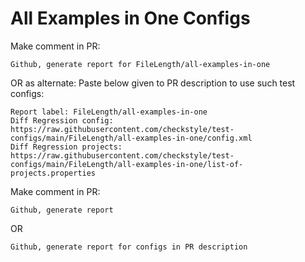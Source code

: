 # All Examples in One Configs
Make comment in PR:
```
Github, generate report for FileLength/all-examples-in-one
```
OR as alternate:
Paste below given to PR description to use such test configs:
```
Report label: FileLength/all-examples-in-one
Diff Regression config: https://raw.githubusercontent.com/checkstyle/test-configs/main/FileLength/all-examples-in-one/config.xml
Diff Regression projects: https://raw.githubusercontent.com/checkstyle/test-configs/main/FileLength/all-examples-in-one/list-of-projects.properties
```
Make comment in PR:
```
Github, generate report
```
OR
```
Github, generate report for configs in PR description
```
